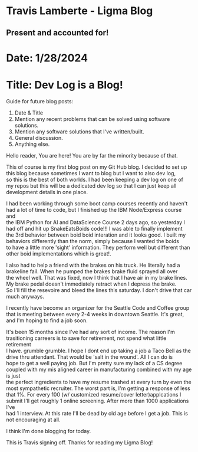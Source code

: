 # Travis Lamberte - Ligma Blog

## Present and accounted for!

# Date: 1/28/2024

# Title: Dev Log is a Blog!

Guide for future blog posts:

1.  Date & Title
2.  Mention any recent problems that can be solved using software solutions.
3.  Mention any software solutions that I've written/built.
4.  General discussion.
5.  Anything else.

Hello reader, You are here! You are by far the minority because of that.

This of course is my first blog post on my Git Hub blog. I decided to set up this blog because sometimes I want to blog but I want to also dev log,  
so this is the best of both worlds. I had been keeping a dev log on one of my repos but this will be a dedicated dev log so that I can just keep all  
development details in one place.

I had been working through some boot camp courses recently and haven't had a lot of time to code, but I finished up the IBM Node/Express course and  
the IBM Python for AI and DataScience Course 2 days ago, so yesterday I had off and hit up SnakeEatsBoids code!!! I was able to finally implement  
the 3rd behavior between boid boid interation and it looks good. I built my behaviors differently than the norm, simply because I wanted the boids  
to have a little more 'sight' information. They perform well but different than other boid implementations which is great!.

I also had to help a friend with the brakes on his truck. He literally had a brakeline fail. When he pumped the brakes brake fluid sprayed all over  
the wheel well. That was fixed, now I think that I have air in my brake lines. My brake pedal doesn't immediately retract when I depress the brake.  
So I'll fill the resevoire and bleed the lines this saturday. I don't drive that car much anyways.

I recently have become an organizer for the Seattle Code and Coffee group that is meeting between every 2-4 weeks in downtown Seattle. It's great,  
and I'm hoping to find a job soon.

It's been 15 months since I've had any sort of income. The reason I'm trasitioning carreers is to save for retirement, not spend what little retirement  
I have. grumble grumble. I hope I dont end up taking a job a Taco Bell as the drive thru attendant. That would be 'salt in the wound'. All I can do is  
hope to get a well paying job. But I'm pretty sure my lack of a CS degree coupled with my mis aligned career in manufacturing combined with my age is just  
the perfect ingredients to have my resume trashed at every turn by even the most sympathetic recruiter. The worst part is, I'm getting a response of less  
that 1%. For every 100 (w/ customized resume/cover letter)applcations I submit I'll get roughly 1 online screening. After more than 1000 applications I've  
had 1 interview. At this rate I'll be dead by old age before I get a job. This is not encouraging at all.

I think I'm done blogging for today.

This is Travis signing off. Thanks for reading my Ligma Blog!
